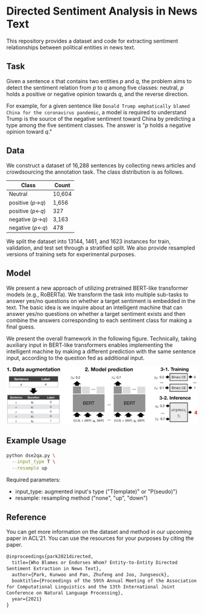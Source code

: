 # Directed Sentiment Analysis in News Text

This repository provides a dataset and code for extracting sentiment relationships between political entities in news text.

## Task

Given a sentence *s* that contains two entities *p* and *q*, the problem aims to detect the sentiment relation from *p* to *q* among five classes: neutral, *p* holds a positive or negative opinion towards *q*, and the reverse direction. 

For example, for a given sentence like ```Donald Trump emphatically blamed China for the coronavirus pandemic```, a model is required to understand Trump is the source of the negative sentiment toward China by predicting a type among the five sentiment classes. The answer is "*p* holds a negative opinion toward *q*."

## Data

We construct a dataset of 16,288 sentences by collecting news articles and crowdsourcing the annotation task. The class distribution is as follows. 

| Class | Count |
| --------------- | --------------- |
| Neutral | 10,604 |
| positive (*p*->*q*) | 1,656 |
| positive (*p*<-*q*) | 327 |
| negative (*p*->*q*) | 3,163 |
| negative (*p*<-*q*) | 478 |

We split the dataset into 13144, 1461, and 1623 instances for train, validation, and test set through a stratified split. We also provide resampled versions of training sets for experimental purposes.

## Model

We present a new approach of utilizing pretrained BERT-like transformer models (e.g., RoBERTa). We transform the task into multiple sub-tasks to answer yes/no questions on whether a target sentiment is embedded in the text. The basic idea is we inquire about an intelligent machine that can answer yes/no questions on whether a target sentiment exists and then combine the answers corresponding to each sentiment class for making a final guess. 

We present the overall framework in the following figure. Technically, taking auxiliary input in BERT-like transformers enables implementing the intelligent machine by making a different prediction with the same sentence input, according to the question fed as additional input. 

![alt text](image/model.PNG)



## Example Usage

```bash
python dse2qa.py \
  --input_type T \
  --resample up
```
Required parameters:
- input_type: augmented input's type ("T(emplate)" or "P(seudo)") 
- resample: resampling method ("none", "up", "down")


## Reference

You can get more information on the dataset and method in our upcoming paper in ACL'21. You can use the resources for your purposes by citing the paper.

```
@inproceedings{park2021directed,
  title={Who Blames or Endorses Whom? Entity-to-Entity Directed Sentiment Extraction in News Text},
  author={Park, Kunwoo and Pan, Zhufeng and Joo, Jungseock},
  booktitle={Proceedings of the 59th Annual Meeting of the Association for Computational Linguistics and the 13th International Joint Conference on Natural Language Processing},
  year={2021}
}
```


